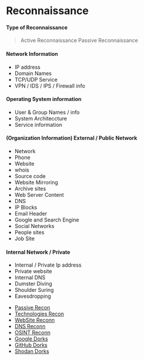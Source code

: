 # Reconnaissance

#### Type of Reconnaissance
 > Active Reconnaissance
 > Passive Reconnaissance

#### Network Information
  - IP address
  - Domain Names
  - TCP/UDP Service
  - VPN / IDS / IPS / Firewall info

#### Operating System information
  - User & Group Names / info
  - System Architeccture
  - Service information

#### (Organization Information) External / Public Network
 - Network
 - Phone
 - Website
 - whois
 - Source code
 - Website Mirroring
 - Archive sites
 - Web Server Content
 - DNS
 - IP Blocks
 - Email Header
 - Google and Search Engine
 - Social Networks
 - People sites
 - Job Site

#### Internal Network / Private
 - Internal / Private Ip address
 - Private website
 - Internal DNS
 - Dumster Diving
 - Shoulder Suring
 - Eavesdropping

* <a href="https://github.com/hackone103/WEB-APPLICATION-TESTING/blob/main/main/Recon/main/OnlineReconn.md">Passive Recon</a>
* <a href="https://github.com/hackone103/WEB-APPLICATION-TESTING/blob/main/main/Recon/main/Technologies.md">Technologies Recon</a>
* <a href="https://github.com/hackone103/WEB-APPLICATION-TESTING/blob/main/main/Recon/main/reconn-by-Websites.md">WebSite Reconn</a>
* <a href="https://github.com/hackone103/WEB-APPLICATION-TESTING/blob/main/main/Recon/main/DNS-Recon.md">DNS Reconn</a>
* <a href="https://github.com/hackone103/WEB-APPLICATION-TESTING/blob/main/main/Recon/main/OSINT.md">OSINT Reconn</a>
* <a href="https://github.com/hackone103/WEB-APPLICATION-TESTING/blob/main/main/Recon/main/GoogleDorks.md">Google Dorks</a>
* <a href="https://github.com/hackone103/WEB-APPLICATION-TESTING/blob/main/main/Recon/main/GitHub-Dorks.md">GitHub Dorks</a>
* <a href="https://github.com/hackone103/WEB-APPLICATION-TESTING/blob/main/main/Recon/main/Shodon.md">Shodan Dorks</a>










